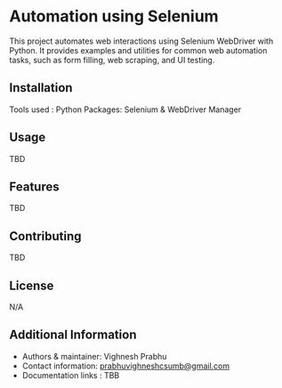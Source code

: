 # Automation using Selenium

This project automates web interactions using Selenium WebDriver with Python. It provides examples and utilities for common web automation tasks, such as form filling, web scraping, and UI testing.

## Installation

Tools used : Python
Packages: Selenium & WebDriver Manager

## Usage

TBD

## Features

TBD

## Contributing

TBD

## License

N/A

## Additional Information

* Authors & maintainer: Vighnesh Prabhu
* Contact information: prabhuvighneshcsumb@gmail.com
* Documentation links : TBB
